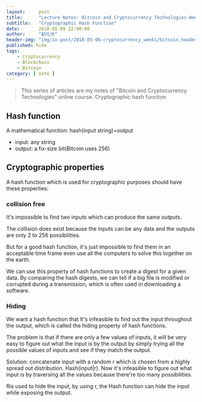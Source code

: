 ```yaml
---
layout:     post
title:      "Lecture Notes: Bitcoin and Cryptocurrency Technologies-Week 1"
subtitle:   "Cryptographic Hash Function"
date:       2018-05-09 22:00:00
author:     "赵化冰"
header-img: "img/in-post/2018-05-06-cryptocurrency_week1/bitcoin_header.jpg"
published: hide
tags:
    - Cryptocurrency
    - Blockchain
    - Bitcoin
category: [ note ]
---
```


> This series of articles are my notes of "Bitcoin and Cryptocurrency Technologies" online course.
Cryptographic hash function

## Hash function
A mathematical function: hash(input string)=output

* input: any string
* output: a fix-size bit(Bitcoin uses 256)

## Cryptographic properties

A hash function which is used for cryptographic purposes should have these properties:

### collision free

It's impossible to find two inputs which can produce the same outputs. 

The collision does exist because the inputs can be any data and the outputs are only 2 to 256 possibilities. 

But for a good hash function, it's just impossible to find them in an acceptable time frame even use all the computers to solve this together on the earth.

We can use this property of hash functions to create a digest for a given data.  By comparing the hash digests, we can tell if a big file is modified or corrupted during a transmission, which is often used in downloading a software.

### Hiding

We want a hash function that It's infeasible to find out the input throughout the output, which is called the hiding property of hash functions.

The problem is that if there are only a few values of inputs, it will be very easy to figure out what the input is by the output by simply trying all the possible values of inputs and see if they match the output.

Solution: concatenate input with a random r which is chosen from a highly spread out distribution.  Hash(input&verbar;r). Now it's infeasible to figure out what input is by traversing all the values because there're too many possibilities.

Ris used to hide the input, by using r, the Hash function can hide the input while exposing the output.

